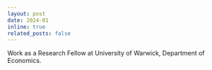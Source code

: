 ```yaml
---
layout: post
date: 2024-01
inline: true
related_posts: false
---
```


Work as a Research Fellow at University of Warwick, Department of Economics.

